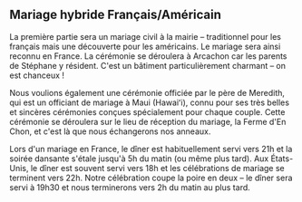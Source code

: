 <div class="text-center">
<h2>Mariage hybride Français/Américain</h2>
</div>
<p>
La première partie sera un mariage civil à la mairie – traditionnel pour les français mais une découverte pour les américains. Le mariage sera ainsi reconnu en France. La cérémonie se déroulera à Arcachon car les parents de Stéphane y résident. C'est un bâtiment particulièrement charmant – on est chanceux !
</p>
<p>
Nous voulions également une cérémonie officiée par le père de Meredith, qui est un officiant de mariage à Maui (Hawaiʻi), connu pour ses très belles et sincères cérémonies conçues spécialement pour chaque couple. Cette cérémonie se déroulera sur le lieu de réception du mariage, la Ferme d'En Chon, et c'est là que nous échangerons nos anneaux.
</p>
<p>
Lors d'un mariage en France, le dîner est habituellement servi vers 21h et la soirée dansante s'étale jusqu'à 5h du matin (ou même plus tard).
Aux États-Unis, le dîner est souvent servi vers 18h et les célébrations de mariage se terminent vers 22h. Notre célébration coupe la poire en deux – le dîner sera servi à 19h30 et nous terminerons vers 2h du matin au plus tard.
</p>

